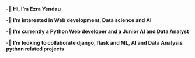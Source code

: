-**👋 Hi, I’m Ezra Yendau**

-**👀 I’m interested in Web development, Data science and AI**

-**🌱 I’m currently a Python Web developer and a Junior AI and Data Analyst**

-**💞️ I’m looking to collaborate django, flask and ML, AI and Data Analysis python related projects** 
<!---
- 📫 
--->
<!---
Ezi-code/Ezi-code is a ✨ special ✨ repository because its `README.md` (this file) appears on your GitHub profile.
You can click the Preview link to take a look at your changes.
--->
